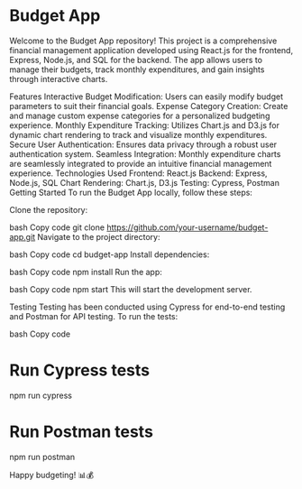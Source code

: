 # Budget App

Welcome to the Budget App repository! This project is a comprehensive financial management application developed using React.js for the frontend, Express, Node.js, and SQL for the backend. The app allows users to manage their budgets, track monthly expenditures, and gain insights through interactive charts.

Features
Interactive Budget Modification: Users can easily modify budget parameters to suit their financial goals.
Expense Category Creation: Create and manage custom expense categories for a personalized budgeting experience.
Monthly Expenditure Tracking: Utilizes Chart.js and D3.js for dynamic chart rendering to track and visualize monthly expenditures.
Secure User Authentication: Ensures data privacy through a robust user authentication system.
Seamless Integration: Monthly expenditure charts are seamlessly integrated to provide an intuitive financial management experience.
Technologies Used
Frontend: React.js
Backend: Express, Node.js, SQL
Chart Rendering: Chart.js, D3.js
Testing: Cypress, Postman
Getting Started
To run the Budget App locally, follow these steps:

Clone the repository:

bash
Copy code
git clone https://github.com/your-username/budget-app.git
Navigate to the project directory:

bash
Copy code
cd budget-app
Install dependencies:

bash
Copy code
npm install
Run the app:

bash
Copy code
npm start
This will start the development server.

Testing
Testing has been conducted using Cypress for end-to-end testing and Postman for API testing. To run the tests:

bash
Copy code
# Run Cypress tests
npm run cypress

# Run Postman tests
npm run postman


Happy budgeting! 📊💰

